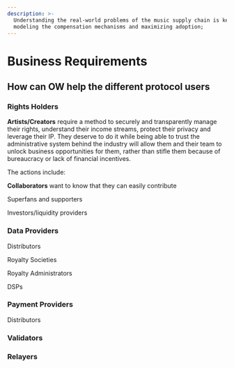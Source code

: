 ```yaml
---
description: >-
  Understanding the real-world problems of the music supply chain is key to
  modeling the compensation mechanisms and maximizing adoption;
---
```


# Business Requirements

## How can OW help the different protocol users

### Rights Holders

**Artists/Creators** require a method to securely and transparently manage their rights, understand their income streams, protect their privacy and leverage their IP. They deserve to do it while being able to trust the administrative system behind the industry will allow them and their team to unlock business opportunities for them, rather than stifle them because of bureaucracy or lack of financial incentives.&#x20;

The actions include:



**Collaborators** want to know that they can easily contribute

Superfans and supporters

Investors/liquidity providers



### Data Providers

Distributors

Royalty Societies

Royalty Administrators

DSPs

### Payment Providers

Distributors

### Validators

### Relayers&#x20;
